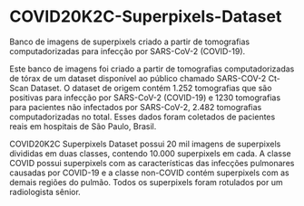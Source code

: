 # COVID20K2C-Superpixels-Dataset

Banco de imagens de superpixels criado a partir de tomografias computadorizadas para infecção por SARS-CoV-2 (COVID-19).

Este banco de imagens foi criado a partir de tomografias computadorizadas de tórax de um dataset disponível ao público chamado SARS-COV-2 Ct-Scan Dataset. 
O dataset de origem contém 1.252 tomografias que são positivas para infecção por SARS-CoV-2 (COVID-19) e 1230 tomografias para pacientes não infectados por 
SARS-CoV-2, 2.482 tomografias computadorizadas no total. Esses dados foram coletados de pacientes reais em hospitais de São Paulo, Brasil.

COVID20K2C Superpixels Dataset possui 20 mil imagens de superpixels divididas em duas classes, contendo 10.000 superpixels em cada. A classe COVID possui 
superpixels com as características das infecções pulmonares causadas por COVID-19 e a classe non-COVID contém superpixels com as demais regiões do pulmão. Todos os 
superpixels foram rotulados por um radiologista sênior.

